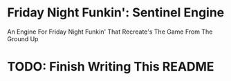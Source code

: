 # Friday Night Funkin': Sentinel Engine
An Engine For Friday Night Funkin' That Recreate's The Game From The Ground Up
# TODO: Finish Writing This README
